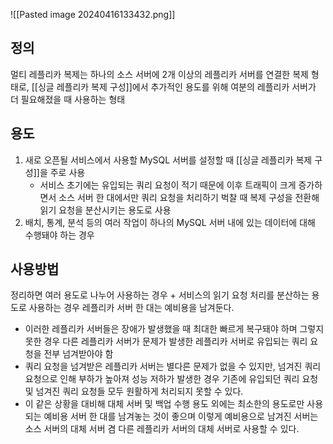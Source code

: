 ![[Pasted image 20240416133432.png]]

## 정의
멀티 레플리카 복제는 하나의 소스 서버에 2개 이상의 레플리카 서버를 연결한 복제 형태로, [[싱글 레플리카 복제 구성]]에서 추가적인 용도를 위해 여분의 레플리카 서버가 더 필요해졌을 때 사용하는 형태


## 용도
1. 새로 오픈될 서비스에서 사용할 MySQL 서버를 설정할 때 [[싱글 레플리카 복제 구성]]을 주로 사용
	- 서비스 초기에는 유입되는 쿼리 요청이 적기 때문에 이후 트래픽이 크게 증가하면서 소스 서버 한 대에서만 쿼리 요청을 처리하기 벅찰 때 복제 구성을 전환해 읽기 요청을 분산시키는 용도로 사용 
2. 배치, 통계, 분석 등의 여러 작업이 하나의 MySQL 서버 내에 있는 데이터에 대해 수행돼야 하는 경우
## 사용방법
정리하면 여러 용도로 나누어 사용하는 경우 + 서비스의 읽기 요청 처리를 분산하는 용도로 사용하는 경우 레플리카 서버 한 대는 예비용을 남겨둔다.
- 이러한 레플리카 서버들은 장애가 발생했을 때 최대한 빠르게 복구돼야 하며 그렇지 못한 경우 다른 레플리카 서버가 문제가 발생한 레플리카 서버로 유입되는 쿼리 요청을 전부 넘겨받아야 함
- 쿼리 요청을 넘겨받은 레플리카 서버는 별다른 문제가 없을 수 있지만, 넘겨진 쿼리 요청으로 인해 부하가 높아져 성능 저하가 발생한 경우 기존에 유입되던 쿼리 요청 및 넘겨진 쿼리 요청들 모두 원활하게 처리되지 못할 수 있다.
- 이 같은 상황을 대비해 대체 서버 및 백업 수행 용도 외에는 최소한의 용도로만 사용되는 예비용 서버 한 대를 남겨놓는 것이 좋으며 이렇게 예비용으로 남겨진 서버는 소스 서버의 대체 서버 겸 다른 레플리카 서버의 대체 서버로 사용할 수 있다. 

